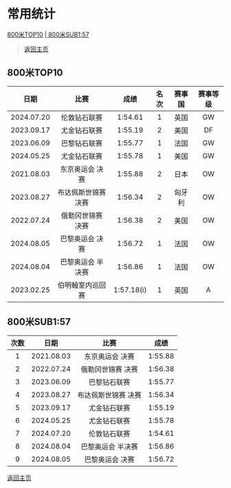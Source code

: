 # 常用统计

[800米TOP10](#1) |[ 800米SUB1:57](#2)

> [返回主页](./Profile.md)

## 800米TOP10<a id='1'></a>

|    日期    |        比赛         |    成绩    | 名次 | 赛事国 | 赛事等级 |
| :--------: | :-----------------: | :--------: | :--: | :----: | :------: |
| 2024.07.20 |    伦敦钻石联赛     |  1:54.61   |  1   |  英国  |    GW    |
| 2023.09.17 |    尤金钻石联赛     |  1:55.19   |  2   |  美国  |    DF    |
| 2023.06.09 |    巴黎钻石联赛     |  1:55.77   |  1   |  法国  |    GW    |
| 2024.05.25 |    尤金钻石联赛     |  1:55.78   |  1   |  美国  |    GW    |
| 2021.08.03 |   东京奥运会 决赛   |  1:55.88   |  2   |  日本  |    OW    |
| 2023.08.27 | 布达佩斯世锦赛 决赛 |  1:56.34   |  2   | 匈牙利 |    OW    |
| 2022.07.24 |  俄勒冈世锦赛 决赛  |  1:56.38   |  2   |  美国  |    OW    |
| 2024.08.05 |   巴黎奥运会 决赛   |  1:56.72   |  1   |  法国  |    OW    |
| 2024.08.04 |  巴黎奥运会 半决赛  |  1:56.86   |  1   |  法国  |    OW    |
| 2023.02.25 |  伯明翰室内巡回赛   | 1:57.18(i) |  1   |  英国  |    A     |

## 800米SUB1:57<a id='2'></a>

| 次数 |    日期    |        比赛         |  成绩   |
| :--: | :--------: | :-----------------: | :-----: |
|  1   | 2021.08.03 |   东京奥运会 决赛   | 1:55.88 |
|  2   | 2022.07.24 |  俄勒冈世锦赛 决赛  | 1:56.38 |
|  3   | 2023.06.09 |    巴黎钻石联赛     | 1:55.77 |
|  4   | 2023.08.27 | 布达佩斯世锦赛 决赛 | 1:56.34 |
|  5   | 2023.09.17 |    尤金钻石联赛     | 1:55.19 |
|  6   | 2024.05.25 |    尤金钻石联赛     | 1:55.78 |
|  7   | 2024.07.20 |    伦敦钻石联赛     | 1:54.61 |
|  8   | 2024.08.04 |  巴黎奥运会 半决赛  | 1:56.86 |
|  9   | 2024.08.05 |   巴黎奥运会 决赛   | 1:56.72 |

[返回主页](./Profile.md)
